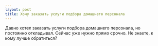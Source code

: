 ```yaml
---
layout: post 
title: Хочу заказать услуги подбора домашнего персонала 
--- 
```

Давно хотел заказать услуги подбора домашнего персонала, но постоянно откладывал. Сейчас уже нужно прямо срочно. Не знаете, к кому лучше обратиться?
